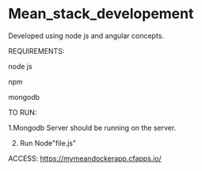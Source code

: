 # Mean_stack_developement
Developed using node js and angular concepts.

REQUIREMENTS:

node js

npm

mongodb

TO RUN:

1.Mongodb Server should be running on the server.

2. Run Node"file.js" 

ACCESS: 
https://mymeandockerapp.cfapps.io/
